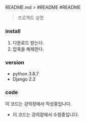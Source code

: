 README.md > #README
 #README
>프로젝트 설명


### install
1. 다운로드 받는다.
2. 압축을 해제한다.


### version 
- python 3.8.7
- Django 2.2

### code
이 코드는 강의장에서 작성중입니다.
- 이 코드는 강의장에서 수정중입니다.